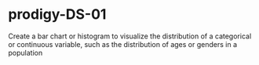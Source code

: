 # prodigy-DS-01
Create a bar chart or histogram to visualize the distribution of a categorical or continuous variable, such as the distribution of ages or genders in a population
